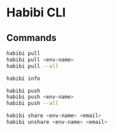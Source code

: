 # Habibi CLI

## Commands
```sh
habibi pull
habibi pull <env-name>
habibi pull --all

habibi info

habibi push
habibi push <env-name>
habibi push --all

habibi share <env-name> <email>
habibi unshare <env-name> <email>
```
